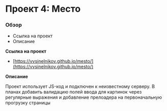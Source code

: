 # Проект 4: Место

### Обзор

* Ссылка на проект
* Описание

**Cсылка на проект**

* [https://vvsinelnikov.github.io/mesto/](https://vvsinelnikov.github.io/mesto/)

**Описание**

Проект использует JS-код и подключен к неизвестному серверу. В планах добавить валидацию полей ввода для картинок через регулярные выражения и добавление прелоадера на первоначальную прогрузку страницы

